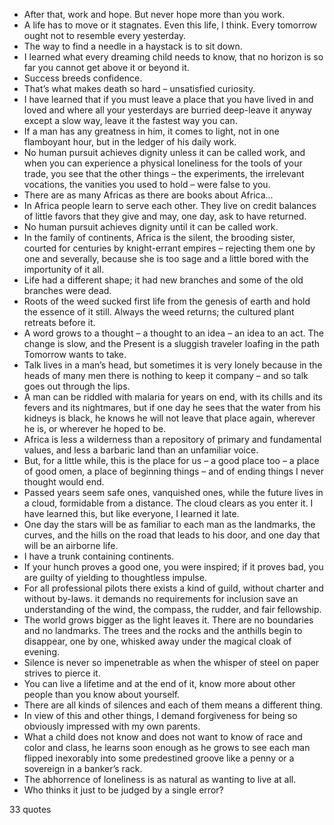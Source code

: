 - After that, work and hope. But never hope more than you work.
 - A life has to move or it stagnates. Even this life, I think. Every tomorrow ought not to resemble every yesterday.
 - The way to find a needle in a haystack is to sit down.
 - I learned what every dreaming child needs to know, that no horizon is so far you cannot get above it or beyond it.
 - Success breeds confidence.
 - That’s what makes death so hard – unsatisfied curiosity.
 - I have learned that if you must leave a place that you have lived in and loved and where all your yesterdays are burried deep-leave it anyway except a slow way, leave it the fastest way you can.
 - If a man has any greatness in him, it comes to light, not in one flamboyant hour, but in the ledger of his daily work.
 - No human pursuit achieves dignity unless it can be called work, and when you can experience a physical loneliness for the tools of your trade, you see that the other things – the experiments, the irrelevant vocations, the vanities you used to hold – were false to you.
 - There are as many Africas as there are books about Africa...
 - In Africa people learn to serve each other. They live on credit balances of little favors that they give and may, one day, ask to have returned.
 - No human pursuit achieves dignity until it can be called work.
 - In the family of continents, Africa is the silent, the brooding sister, courted for centuries by knight-errant empires – rejecting them one by one and severally, because she is too sage and a little bored with the importunity of it all.
 - Life had a different shape; it had new branches and some of the old branches were dead.
 - Roots of the weed sucked first life from the genesis of earth and hold the essence of it still. Always the weed returns; the cultured plant retreats before it.
 - A word grows to a thought – a thought to an idea – an idea to an act. The change is slow, and the Present is a sluggish traveler loafing in the path Tomorrow wants to take.
 - Talk lives in a man’s head, but sometimes it is very lonely because in the heads of many men there is nothing to keep it company – and so talk goes out through the lips.
 - A man can be riddled with malaria for years on end, with its chills and its fevers and its nightmares, but if one day he sees that the water from his kidneys is black, he knows he will not leave that place again, wherever he is, or wherever he hoped to be.
 - Africa is less a wilderness than a repository of primary and fundamental values, and less a barbaric land than an unfamiliar voice.
 - But, for a little while, this is the place for us – a good place too – a place of good omen, a place of beginning things – and of ending things I never thought would end.
 - Passed years seem safe ones, vanquished ones, while the future lives in a cloud, formidable from a distance. The cloud clears as you enter it. I have learned this, but like everyone, I learned it late.
 - One day the stars will be as familiar to each man as the landmarks, the curves, and the hills on the road that leads to his door, and one day that will be an airborne life.
 - I have a trunk containing continents.
 - If your hunch proves a good one, you were inspired; if it proves bad, you are guilty of yielding to thoughtless impulse.
 - For all professional pilots there exists a kind of guild, without charter and without by-laws. it demands no requirements for inclusion save an understanding of the wind, the compass, the rudder, and fair fellowship.
 - The world grows bigger as the light leaves it. There are no boundaries and no landmarks. The trees and the rocks and the anthills begin to disappear, one by one, whisked away under the magical cloak of evening.
 - Silence is never so impenetrable as when the whisper of steel on paper strives to pierce it.
 - You can live a lifetime and at the end of it, know more about other people than you know about yourself.
 - There are all kinds of silences and each of them means a different thing.
 - In view of this and other things, I demand forgiveness for being so obviously impressed with my own parents.
 - What a child does not know and does not want to know of race and color and class, he learns soon enough as he grows to see each man flipped inexorably into some predestined groove like a penny or a sovereign in a banker’s rack.
 - The abhorrence of loneliness is as natural as wanting to live at all.
 - Who thinks it just to be judged by a single error?

33 quotes